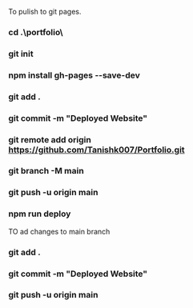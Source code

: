 To pulish to git pages.

### cd .\portfolio\
### git init
### npm install gh-pages --save-dev
### git add .
### git commit -m "Deployed Website"
### git remote add origin https://github.com/Tanishk007/Portfolio.git
### git branch -M main
### git push -u origin main
### npm run deploy

TO ad changes to main branch

### git add .
### git commit -m "Deployed Website"
### git push -u origin main